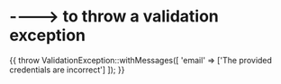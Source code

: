 # ----> to throw a validation exception

{{
    throw ValidationException::withMessages([
                'email' => ['The provided credentials are incorrect']
            ]);
}}